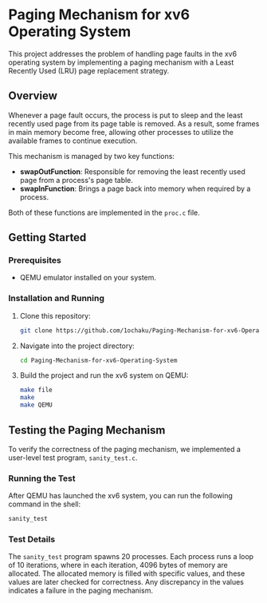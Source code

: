
# Paging Mechanism for xv6 Operating System

This project addresses the problem of handling page faults in the xv6 operating system by implementing a paging mechanism with a Least Recently Used (LRU) page replacement strategy.

## Overview

Whenever a page fault occurs, the process is put to sleep and the least recently used page from its page table is removed. As a result, some frames in main memory become free, allowing other processes to utilize the available frames to continue execution.

This mechanism is managed by two key functions:
- **swapOutFunction**: Responsible for removing the least recently used page from a process's page table.
- **swapInFunction**: Brings a page back into memory when required by a process.

Both of these functions are implemented in the `proc.c` file.

## Getting Started

### Prerequisites
- QEMU emulator installed on your system.

### Installation and Running

1. Clone this repository:
   ```bash
   git clone https://github.com/1ochaku/Paging-Mechanism-for-xv6-Operating-System.git
   ```
2. Navigate into the project directory:
   ```bash
   cd Paging-Mechanism-for-xv6-Operating-System
   ```
3. Build the project and run the xv6 system on QEMU:
   ```bash
   make file
   make
   make QEMU
   ```

## Testing the Paging Mechanism

To verify the correctness of the paging mechanism, we implemented a user-level test program, `sanity_test.c`.

### Running the Test

After QEMU has launched the xv6 system, you can run the following command in the shell:

```bash
sanity_test
```

### Test Details

The `sanity_test` program spawns 20 processes. Each process runs a loop of 10 iterations, where in each iteration, 4096 bytes of memory are allocated. The allocated memory is filled with specific values, and these values are later checked for correctness. Any discrepancy in the values indicates a failure in the paging mechanism.
